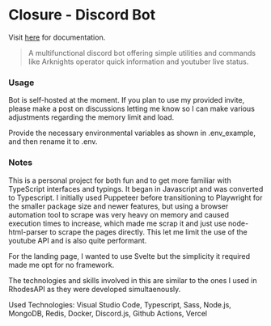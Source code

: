 # Closure - Discord Bot

Visit [here](https://closurets.vercel.app/) for documentation.

> A multifunctional discord bot offering simple utilities and commands like Arknights operator quick information and youtuber live status.

### Usage
Bot is self-hosted at the moment. If you plan to use my provided invite, please make a post on discussions letting me know so I can make various adjustments regarding the memory limit and load.

Provide the necessary environmental variables as shown in .env_example, and then rename it to .env.

### Notes
This is a personal project for both fun and to get more familiar with TypeScript interfaces and typings. It began in Javascript and was converted to Typescript. I initially used Puppeteer before transitioning to Playwright for the smaller package size and newer features, but using a browser automation tool to scrape was very heavy on memory and caused execution times to increase, which made me scrap it and just use node-html-parser to scrape the pages directly. This let me limit the use of the youtube API and is also quite performant.

For the landing page, I wanted to use Svelte but the simplicity it required made me opt for no framework.

The technologies and skills involved in this are similar to the ones I used in RhodesAPI as they were developed simultaenously.

Used Technologies: Visual Studio Code, Typescript, Sass, Node.js, MongoDB, Redis, Docker, Discord.js, Github Actions, Vercel